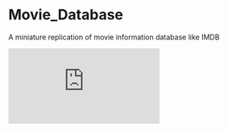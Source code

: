 # Movie_Database
A miniature replication of movie information database like IMDB

![Alt Text](https://github.com/singhsonali978/Movie_Database/blob/master/Movie%20Directory%20Index%20-%20ERD.pdf)
